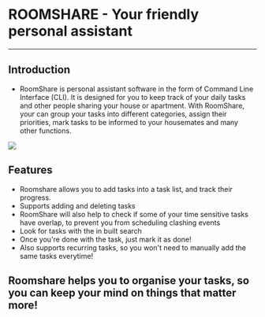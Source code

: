 # ROOMSHARE - Your friendly personal assistant

---
## Introduction

* RoomShare is personal assistant software in the form of Command Line Interface (CLI). It is designed for you to keep track of your daily tasks and other people sharing your house or apartment. With RoomShare, your can group your tasks into different categories, assign their priorities, mark tasks to be informed to your housemates and many other functions.

![](https://github.com/AY1920S1-CS2113T-F14-3/main/blob/master/ui-mockup.png)

## Features
* Roomshare allows you to add tasks into a task list, and track their progress.
* Supports adding and deleting tasks
* RoomShare will also help to check if some of your time sensitive tasks have overlap, to prevent you from scheduling clashing events
* Look for tasks with the in built search
* Once you're done with the task, just mark it as done!
* Also supports recurring tasks, so you won't need to manually add the same tasks everytime!

## Roomshare helps you to organise your tasks, so you can keep your mind on things that matter more!
